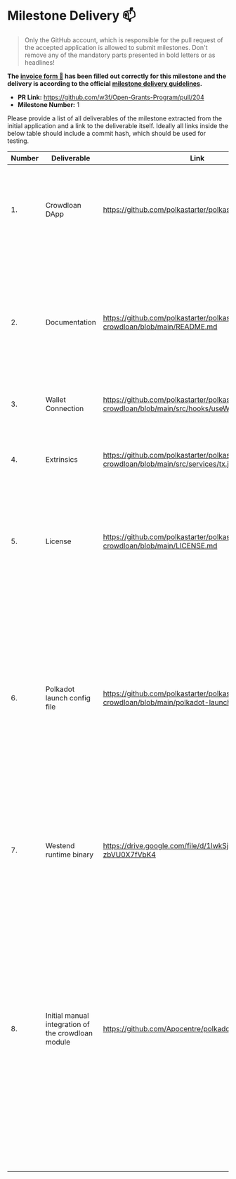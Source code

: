 # Milestone Delivery :mailbox:

> Only the GitHub account, which is responsible for the pull request of the accepted application is allowed to submit milestones. Don't remove any of the mandatory parts presented in bold letters or as headlines!

**The [invoice form :pencil:](https://forms.gle/8Wx7nxtq8fKrsuEz8) has been filled out correctly for this milestone and the delivery is according to the official [milestone delivery guidelines](https://github.com/w3f/General-Grants-Program/blob/master/grants/milestone-deliverables-guidelines.md).**  

* **PR Link:** https://github.com/w3f/Open-Grants-Program/pull/204
* **Milestone Number:** 1

Please provide a list of all deliverables of the milestone extracted from the initial application and a link to the deliverable itself. Ideally all links inside the below table should include a commit hash, which should be used for testing.

| Number | Deliverable | Link | Notes |
| ------------- | ------------- | ------------- |------------- |
| 1. | Crowdloan DApp |https://github.com/polkastarter/polkastarter-crowdloan| This the main deliverable and it includes a web based application that interacts with the westend runtime. | 
| 2.  | Documentation |https://github.com/polkastarter/polkastarter-crowdloan/blob/main/README.md| A thorough description of the crowdloan module and how one can interact by sending extrinsics either via the Polkadot.js Apps or the Polkastarter Crowdloan DApp.|
| 3.  | Wallet Connection |https://github.com/polkastarter/polkastarter-crowdloan/blob/main/src/hooks/useWallet.js|Polkadot JS Extension wallet.|
| 4.  | Extrinsics |https://github.com/polkastarter/polkastarter-crowdloan/blob/main/src/services/tx.js|Generic extrinsic module that we're using when interacting with the crowdloan module|
| 5.  | License |https://github.com/polkastarter/polkastarter-crowdloan/blob/main/LICENSE.md|Generic extrinsic module that we're using when interacting with the crowdloan module|
| 6.  | Polkadot launch config file |https://github.com/polkastarter/polkastarter-crowdloan/blob/main/polkadot-launch/config.json| Public networks do not support the crowdloan module; thus we'll have to run a local netwrok using the polkadot-launch cli too. This will spin up the westend runtime which has integrated the crowdloan module. We'll be using this local runtime to interact with the module. | 
| 7.  | Westend runtime binary |https://drive.google.com/file/d/1lwkSjOnS1uJxUUfaXj6-zbVU0X7fVbK4| This is a pre-built binary of the westend runtime that includes the crowdloan module.|
| 8.  | Initial manual integration of the crowdloan module |https://github.com/Apocentre/polkadot/pull/1/files| When we started implementing the DApp we were at a stage where there were no integration of the crowdloan on the official polkadot repository. The module itself was implemented but it was not included in any of the runtimes. In order to overcome this blocker we had to manually integrate the module ourselves with one of the runtime.|
